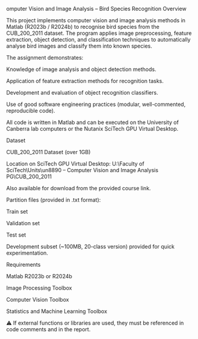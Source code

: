 omputer Vision and Image Analysis – Bird Species Recognition
Overview

This project implements computer vision and image analysis methods in Matlab (R2023b / R2024b) to recognise bird species from the CUB_200_2011 dataset. The program applies image preprocessing, feature extraction, object detection, and classification techniques to automatically analyse bird images and classify them into known species.

The assignment demonstrates:

Knowledge of image analysis and object detection methods.

Application of feature extraction methods for recognition tasks.

Development and evaluation of object recognition classifiers.

Use of good software engineering practices (modular, well-commented, reproducible code).

All code is written in Matlab and can be executed on the University of Canberra lab computers or the Nutanix SciTech GPU Virtual Desktop.

Dataset

CUB_200_2011 Dataset (over 1GB)

Location on SciTech GPU Virtual Desktop:
U:\Faculty of SciTech\Units\un8890 – Computer Vision and Image Analysis PG\CUB_200_2011

Also available for download from the provided course link.

Partition files (provided in .txt format):

Train set

Validation set

Test set

Development subset (~100MB, 20-class version) provided for quick experimentation.

Requirements

Matlab R2023b or R2024b

Image Processing Toolbox

Computer Vision Toolbox

Statistics and Machine Learning Toolbox

⚠️ If external functions or libraries are used, they must be referenced in code comments and in the report.
